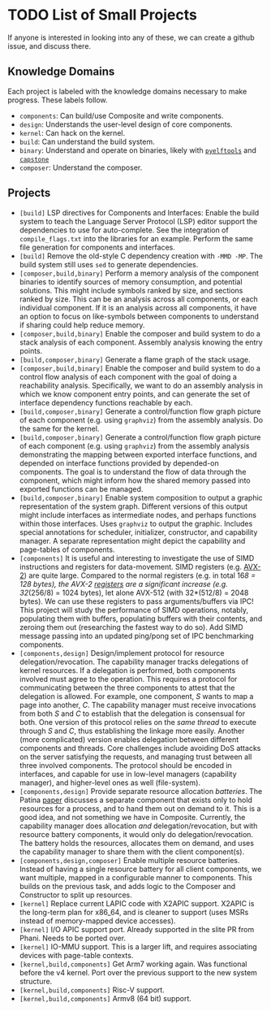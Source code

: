 # TODO List of Small Projects

If anyone is interested in looking into any of these, we can create a github issue, and discuss there.

## Knowledge Domains

Each project is labeled with the knowledge domains necessary to make progress.
These labels follow.

- `components`: Can build/use Composite and write components.
- `design`: Understands the user-level design of core components.
- `kernel`: Can hack on the kernel.
- `build`: Can understand the build system.
- `binary`: Understand and operate on binaries, likely with [`pyelftools`](https://dev.to/icyphox/python-for-reverse-engineering-1-elf-binaries-1fo4) and [`capstone`](https://github.com/capstone-engine/capstone/blob/master/bindings/python/test_x86.py)
- `composer`: Understand the composer.

## Projects

- `[build]` LSP directives for Components and Interfaces:
	Enable the build system to teach the Language Server Protocol (LSP) editor support the dependencies to use for auto-complete.
	See the integration of `compile_flags.txt` into the libraries for an example.
    Perform the same file generation for components and interfaces.
- `[build]` Remove the old-style C dependency creation with `-MMD -MP`.
	The build system still uses `sed` to generate dependencies.
- `[composer,build,binary]` Perform a memory analysis of the component binaries to identify sources of memory consumption, and potential solutions.
	This might include symbols ranked by size, and sections ranked by size.
	This can be an analysis across all components, or each individual component.
	If it is an analysis across all components, it have an option to focus on like-symbols between components to understand if sharing could help reduce memory.
- `[composer,build,binary]` Enable the composer and build system to do a stack analysis of each component.
	Assembly analysis knowing the entry points.
- `[build,composer,binary]` Generate a flame graph of the stack usage.
- `[composer,build,binary]` Enable the composer and build system to do a control flow analysis of each component with the goal of doing a reachability analysis.
	Specifically, we want to do an assembly analysis in which we know component entry points, and can generate the set of interface dependency functions reachable by each.
- `[build,composer,binary]` Generate a control/function flow graph picture of each component (e.g. using `graphviz`) from the assembly analysis.
	Do the same for the kernel.
- `[build,composer,binary]` Generate a control/function flow graph picture of each component (e.g. using `graphviz`) from the assembly analysis demonstrating the mapping between exported interface functions, and depended on interface functions provided by depended-on components.
	The goal is to understand the flow of data through the component, which might inform how the shared memory passed into exported functions can be managed.
- `[build,composer,binary]` Enable system composition to output a graphic representation of the system graph.
	Different versions of this output might include interfaces as intermediate nodes, and perhaps functions within those interfaces.
	Uses `graphviz` to output the graphic.
	Includes special annotations for scheduler, initializer, constructor, and capability manager.
	A separate representation might depict the capability and page-tables of components.
- `[components]` It is useful and interesting to investigate the use of SIMD instructions and registers for data-movement.
 	SIMD registers (e.g. [AVX-2](https://en.wikipedia.org/wiki/Advanced_Vector_Extensions)) are quite large.
  	Compared to the normal registers (e.g. in total 16*8 = 128 bytes), the AVX-2 [registers](https://en.wikipedia.org/wiki/Advanced_Vector_Extensions#Advanced_Vector_Extensions) are a significant increase (e.g. 32*(256/8) = 1024 bytes), let alone AVX-512 (with 32*(512/8) = 2048 bytes).
  	We can use these registers to pass arguments/buffers via IPC!
  	This project will study the performance of SIMD operations, notably, populating them with buffers, populating buffers with their contents, and zeroing them out (researching the fastest way to do so).
  	Add SIMD message passing into an updated ping/pong set of IPC benchmarking components.
- `[components,design]` Design/implement protocol for resource delegation/revocation.
	The capability manager tracks delegations of kernel resources.
	If a delegation is performed, both components involved must agree to the operation.
	This requires a protocol for communicating between the three components to attest that the delegation is allowed.
	For example, one component, *S* wants to map a page into another, *C*.
	The capability manager must receive invocations from both *S* and *C* to establish that the delegation is consensual for both.
	One version of this protocol relies on the *same thread* to execute through *S* and *C*, thus establishing the linkage more easily.
	Another (more complicated) version enables delegation between different components and threads.
	Core challenges include avoiding DoS attacks on the server satisfying the requests, and managing trust between all three involved components.
	The protocol should be encoded in interfaces, and capable for use in low-level managers (capability manager), and higher-level ones as well (file-system).
- `[components,design]` Provide separate resource allocation *batteries*.
	The Patina [paper](https://www2.seas.gwu.edu/~gparmer/publications/rtas21patina.pdf) discusses a separate component that exists only to hold resources for a process, and to hand them out on demand to it.
	This is a good idea, and not something we have in Composite.
	Currently, the capability manager does allocation *and* delegation/revocation, but with resource battery components, it would only do delegation/revocation.
	The battery holds the resources, allocates them on demand, and uses the capability manager to share them with the client component(s).
- `[components,design,composer]` Enable multiple resource batteries.
	Instead of having a single resource battery for all client components, we want multiple, mapped in a configurable manner to components.
	This builds on the previous task, and adds logic to the Composer and Constructor to split up resources.
- `[kernel]` Replace current LAPIC code with X2APIC support.
	X2APIC is the long-term plan for x86_64, and is cleaner to support (uses MSRs instead of memory-mapped device accesses).
- `[kernel]` I/O APIC support port.
	Already supported in the slite PR from Phani.
	Needs to be ported over.
- `[kernel]` IO-MMU support.
	This is a larger lift, and requires associating devices with page-table contexts.
- `[kernel,build,components]` Get Arm7 working again.
	Was functional before the v4 kernel.
	Port over the previous support to the new system structure.
- `[kernel,build,components]` Risc-V support.
- `[kernel,build,components]` Armv8 (64 bit) support.
